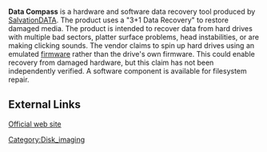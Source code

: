 **Data Compass** is a hardware and software data recovery tool produced
by [SalvationDATA](SalvationDATA "wikilink"). The product uses a "3+1
Data Recovery" to restore damaged media. The product is intended to
recover data from hard drives with multiple bad sectors, platter surface
problems, head instabilities, or are making clicking sounds. The vendor
claims to spin up hard drives using an emulated
[firmware](firmware "wikilink") rather than the drive's own firmware.
This could enable recovery from damaged hardware, but this claim has not
been independently verified. A software component is available for
filesystem repair.

## External Links

[Official web site](http://www.salvationdata.com)

[Category:Disk_imaging](Category:Disk_imaging "wikilink")